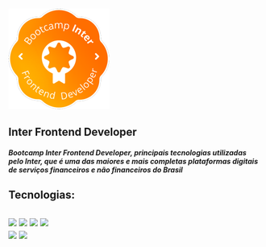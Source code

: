 ### <img src="././inter.png">

## **Inter Frontend Developer**

##### Bootcamp Inter Frontend Developer,  principais tecnologias utilizadas pelo Inter, que é uma das maiores e mais completas plataformas digitais de serviços financeiros e não financeiros do Brasil

<h2>Tecnologias:<h2>
   <img aling="center" src="https://img.shields.io/badge/HTML5-E34F26?style=for-the-badge&logo=html5&logoColor=white">
     <img aling="center" src="https://img.shields.io/badge/CSS-239120?&style=for-the-badge&logo=css3&logoColor=white">
     <img aling="center" src="https://img.shields.io/badge/JavaScript-F7DF1E?style=for-the-badge&logo=javascript&logoColor=black">
      <img aling="center" src="https://img.shields.io/badge/Bootstrap-563D7C?style=for-the-badge&logo=bootstrap&logoColor=white">
<div>
 <img aling="center" src="https://img.shields.io/badge/Node.js-43853D?style=for-the-badge&logo=node.js&logoColor=white"> <img aling="center" src="	https://img.shields.io/badge/React-20232A?style=for-the-badge&logo=react&logoColor=61DAFB">




​    







​    

​    

